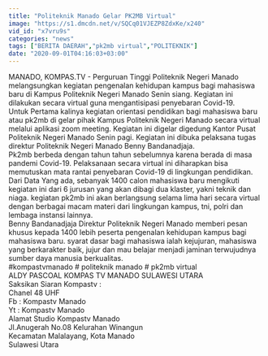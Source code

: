 ```yaml
---
title: "Politeknik Manado Gelar PK2MB Virtual"
image: "https://s1.dmcdn.net/v/SQCq01VJEZP8ZdxKe/x240"
vid_id: "x7vru9s"
categories: "news"
tags: ["BERITA DAERAH","pk2mb virtual","POLITEKNIK"]
date: "2020-09-01T04:16:03+03:00"
---
```

MANADO, KOMPAS.TV - Perguruan Tinggi Politeknik Negeri Manado melangsungkan kegiatan pengenalan kehidupan kampus bagi mahasiswa baru di Kampus Politeknik Negeri Manado Senin siang. Kegiatan ini dilakukan secara virtual guna mengantisipasi penyebaran Covid-19.   <br>Untuk Pertama kalinya kegiatan orientasi pendidikan bagi mahasiswa baru atau pk2mb di gelar pihak Kampus Politeknik Negeri Manado secara virtual melalui aplikasi zoom meeting.  Kegiatan ini digelar digedung Kantor Pusat Politeknik Negeri Manado Senin pagi. Kegiatan ini dibuka pelaksana tugas direktur Politeknik Negeri Manado Benny Bandanadjaja.   <br>Pk2mb berbeda dengan tahun tahun sebelumnya karena berada di masa pandemi Covid-19. Pelaksanaan secara virtual ini diharapkan bisa memutuskan mata rantai penyebaran Covid-19 di lingkungan pendidikan.   <br>Dari Data Yang ada, sebanyak 1400 calon mahasiswa baru mengikuti kegiatan ini dari 6 jurusan yang akan dibagi dua klaster, yakni teknik dan niaga. kegiatan pk2mb ini akan berlangsung selama lima hari secara virtual dengan berbagai macam materi dari lingkungan kampus, tni, polri dan lembaga instansi lainnya.   <br>Benny Bandanadjaja Direktur Politeknik Negeri Manado memberi pesan khusus kepada 1400 lebih peserta pengenalan kehidupan kampus bagi mahasiswa baru. syarat dasar bagi mahasiswa ialah kejujuran, mahasiswa yang berkarakter baik,  jujur dan mau belajar menjadi jaminan terwujudnya sumber daya manusia berkualitas.   <br>#kompastvmanado # politeknik manado # pk2mb virtual   <br>ALDY PASCOAL  KOMPAS TV MANADO SULAWESI UTARA   <br>Saksikan Siaran Kompastv :   <br>Chanel 48 UHF   <br>Fb : Kompastv Manado   <br>Yt : Kompastv Manado   <br>Alamat Studio Kompastv Manado   <br>Jl.Anugerah No.08 Kelurahan Winangun   <br>Kecamatan Malalayang, Kota Manado   <br>Sulawesi Utara   <br>
